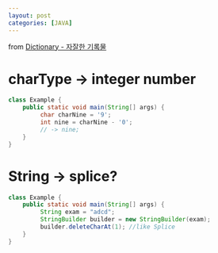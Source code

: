 ```yaml
---
layout: post
categories: [JAVA]
---
```


from [Dictionary - 자잘한 기록물](https://github.com/newkayak12/Dictionary/blob/master/java/27.Little.md)

# charType -> integer number

```java
class Example {
    public static void main(String[] args) {
         char charNine = '9';
         int nine = charNine - '0';
         // -> nine;
    }
}
```

# String -> splice?

```java
class Example {
    public static void main(String[] args) {
         String exam = "adcd";
         StringBuilder builder = new StringBuilder(exam);
         builder.deleteCharAt(1); //like Splice
    }
}
```